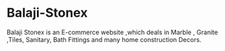# Balaji-Stonex
Balaji Stonex is an E-commerce website ,which deals in Marble , Granite ,Tiles, Sanitary, Bath Fittings and many home construction Decors.

